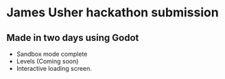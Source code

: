 # James Usher hackathon submission
## Made in two days using Godot
- Sandbox mode complete
- Levels (Coming soon)
- Interactive loading screen.
